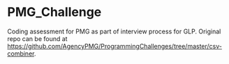 # PMG_Challenge
Coding assessment for PMG as part of interview process for GLP. Original repo can be found at https://github.com/AgencyPMG/ProgrammingChallenges/tree/master/csv-combiner.
